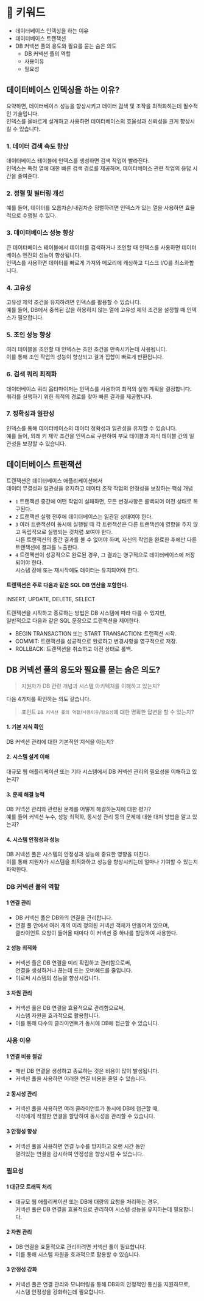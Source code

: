 # 📌 키워드
+ 데이터베이스 인덱싱을 하는 이유
+ 데이터베이스 트랜잭션
+ DB 커넥션 풀의 용도와 필요를 묻는 숨은 의도
  + DB 커넥션 풀의 역할
  + 사용이유
  + 필요성 

## 데이터베이스 인덱싱을 하는 이유?
요약하면, 데이터베이스 성능을 향상시키고 데이터 검색 및 조작을 최적화하는데 필수적인 기술입니다. <br>
인덱스를 올바르게 설계하고 사용하면 데이터베이스의 효율성과 신뢰성을 크게 향상시킬 수 있습니다. <br>

### 1. 데이터 검색 속도 향상
데이터베이스 테이블에 인덱스를 생성하면 검색 작업이 빨라진다. <br>
인덱스는 특정 열에 대한 빠른 검색 경로를 제공하며, 데이터베이스 관련 작업의 응답 시간을 줄여준다.

### 2. 정렬 및 필터링 개선
예를 들어, 데이터를 오름차순/내림차순 정렬하려면 인덱스가 있는 열을 사용하면 효율적으로 수행될 수 있다.

### 3. 데이터베이스 성능 향상
큰 데이터베이스 테이블에서 데이터를 검색하거나 조인할 때 인덱스를 사용하면 데이터베이스 엔진의 성능이 향상됩니다. <br>
인덱스를 사용하면 데이터를 빠르게 가져와 메모리에 캐싱하고 디스크 I/O를 최소화합니다.

### 4. 고유성 
고유성 제약 조건을 유지하려면 인덱스를 활용할 수 있습니다. <br>
예를 들어, DB에서 중복된 값을 허용하지 않는 열에 고유성 제약 조건을 설정할 때 인덱스가 필요합니다.

### 5. 조인 성능 향상
여러 테이블을 조인할 때 인덱스는 조인 조건을 만족시키는데 사용됩니다. <br>
이를 통해 조인 작업의 성능이 향상되고 결과 집합이 빠르게 반환됩니다.

### 6. 검색 쿼리 최적화
데이터베이스 쿼리 옵티마이저는 인덱스를 사용하여 최적의 실행 계획을 결정합니다. <br>
쿼리를 실행하기 위한 최적의 경로를 찾아 빠른 결과를 제공합니다.

### 7. 정확성과 일관성
인덱스를 통해 데이터베이스의 데이터 정확성과 일관성을 유지할 수 있습니다. <br>
예를 들어, 외래 키 제약 조건을 인덱스로 구현하여 부모 테이블과 자식 테이블 간의 일관성을 보장할 수 있습니다.

## 데이터베이스 트랜잭션
트랜잭션은 데이터베이스 애플리케이션에서  <br> 데이터 무결성과 일관성을 유지하고 데이터 조작 작업의 안정성을 보장하는 핵심 개념 <br>
+ `1` 트랜잭션 중간에 어떤 작업이 실패하면, 모든 변경사항은 롤백되어 이전 상태로 복구된다. 
+ `2` 트랜잭션 실행 전후에 데이터베이스는 일관된 상태여야 한다.
+ `3` 여러 트랜잭션이 동시에 실행될 때 각 트랜잭션은 다른 트랜잭션에 영향을 주지 않고 독립적으로 실행되는 것처럼 보여야 한다. <br> 다른 트랜잭션의 중간 결과를 볼 수 없어야 하며, 자신의 작업을 완료한 후에만 다른 트랜잭션에 결과를 노출한다.
+ `4` 트랜잭션이 성공적으로 완료된 경우, 그 결과는 영구적으로 데이터베이스에 저장되어야 한다. <br> 시스템 장애 또는 재시작에도 데이터는 유지되어야 한다.

#### 트랜잭션은 주로 다음과 같은 SQL DB 연산을 포함한다.
INSERT, UPDATE, DELETE, SELECT <br><br>
트랜잭션을 시작하고 종료하는 방법은 DB 시스템에 따라 다를 수 있지만,  <br>
일반적으로 다음과 같은 SQL 문장으로 트랜잭션을 제어한다. 
+ BEGIN TRANSACTION 또는 START TRANSACTION: 트랜잭션 시작. 
+ COMMIT: 트랜잭션을 성공적으로 완료하고 변경사항을 영구적으로 저장.
+ ROLLBACK: 트랜잭션을 취소하고 이전 상태로 롤백.

## DB 커넥션 풀의 용도와 필요를 묻는 숨은 의도?
> 지원자가 DB 관련 개념과 시스템 아키텍처를 이해하고 있는지?

다음 4가지를 확인하는 의도 같습니다.
>포인트 `DB 커넥션 풀의 역할`/`사용이유`/`필요성`에 대한 명확한 답변을 할 수 있는지?

#### 1. 기본 지식 확인
DB 커넥션 관리에 대한 기본적인 지식을 아는지?
#### 2. 시스템 설계 이해
대규모 웹 애플리케이션 또는 기타 시스템에서 DB 커넥션 관리의 필요성을 이해하고 있는지?
#### 3. 문제 해결 능력
DB 커넥션 관리와 관련된 문제를 어떻게 해결하는지에 대한  평가? <br>
예를 들어 커넥션 누수,  성능 최적화, 동시성 관리 등의 문제에 대한 대처 방법을 알고 있는지?
#### 4. 시스템 안정성과 성능
DB 커넥션 풀은 시스템의 안정성과 성능에 중요한 영향을 미친다. <br>
이를 통해 지원자가 시스템을 최적화하고 성능을 향상시키는데 얼마나 기여할 수 있는지 파악한다.

### DB 커넥션 풀의 역할
#### 1 연결 관리
+ DB 커넥션 풀은 DB와의 연결을 관리합니다. 
+ 연결 풀 안에서 여러 개의 미리 정의된 커넥션 객체가 만들어져 있으며, <br> 클라이언트 요청이 들어올 때마다 이 커넥션 중 하나를 할당하여 사용한다.

#### 2 성능 최적화
+ 커넥션 풀은 DB 연결을 미리 확립하고 관리함으로써, <br> 연결을 생성하거나 끊는데 드는 오버헤드를 줄입니다.
+ 이로써 시스템의 성능을 향상시킵니다.

#### 3 자원 관리
+ 커넥션 풀은 DB 연결을 효율적으로 관리함으로써,  <br> 시스템 자원을 효과적으로 활용합니다.
+ 이를 통해 다수의 클라이언트가 동시에 DB에 접근할 수 있습니다.


### 사용 이유
#### 1 연결 비용 절감
+ 매번 DB 연결을 생성하고 종료하는 것은 비용이 많이 발생됩니다.
+ 커넥션 풀을 사용하면 이러한 연결 비용을 줄일 수 있습니다.

#### 2 동시성 관리
+ 커넥션 풀을 사용하면 여러 클라이언트가 동시에 DB에 접근할 때, <br> 각각에게 적절한 연결을 할당하여 동시성을 관리할 수 있습니다.

#### 3 안정성 향상
+ 커넥션 풀을 사용하면 연결 누수를 방지하고 오랜 시간 동안 <br> 열려있는 연결을 감시하여 안정성을 향상시킬 수 있습니다.

### 필요성
#### 1 대규모 트래픽 처리
+ 대규모 웹 애플리케이션 또는 DB에 대량의 요청을 처리하는 경우, <br> 커넥션 풀은 DB 연결을 효율적으로 관리하여 시스템 성능을 유지하는데 필요합니다.

#### 2 자원 관리
+ DB 연결을 효율적으로 관리하려면 커넥션 풀이 필요합니다. 
+ 이를 통해 시스템 자원을 효과적으로 활용할 수 있습니다.

#### 3 안정성 강화
+ 커넥션 풀은 연결 관리와 모니터링을 통해 DB와의 안정적인 통신을 지원하므로, <br> 시스템 안정성을 강화하는데 필요합니다.


